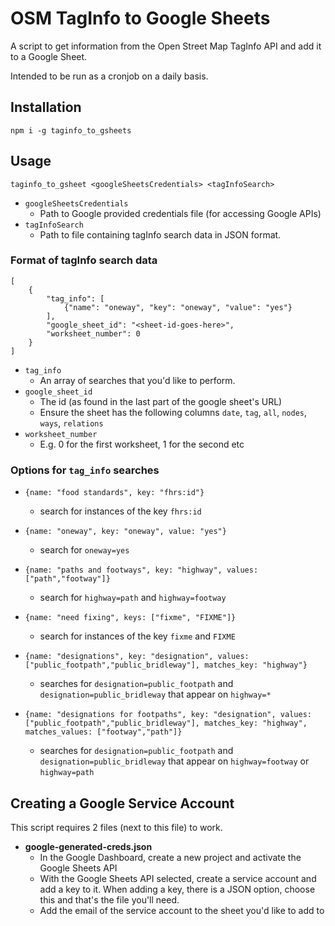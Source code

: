 # OSM TagInfo to Google Sheets

A script to get information from the Open Street Map TagInfo API and add it to a Google Sheet.

Intended to be run as a cronjob on a daily basis.


## Installation

`npm i -g taginfo_to_gsheets`

## Usage

`taginfo_to_gsheet <googleSheetsCredentials> <tagInfoSearch>`

* `googleSheetsCredentials`
    * Path to Google provided credentials file (for accessing Google APIs)
* `tagInfoSearch`
    * Path to file containing tagInfo search data in JSON format.

### Format of tagInfo search data


```
[
    {
        "tag_info": [
            {"name": "oneway", "key": "oneway", "value": "yes"}
        ],
        "google_sheet_id": "<sheet-id-goes-here>",
        "worksheet_number": 0
    }
]
```

* `tag_info`
    * An array of searches that you'd like to perform.
* `google_sheet_id`
    * The id (as found in the last part of the google sheet's URL)
    * Ensure the sheet has the following columns `date`, `tag`, `all`, `nodes`, `ways`, `relations`
* `worksheet_number`
    * E.g. 0 for the first worksheet, 1 for the second etc

### Options for `tag_info` searches

* `{name: "food standards", key: "fhrs:id"}`
    * search for instances of the key `fhrs:id`

* `{name: "oneway", key: "oneway", value: "yes"}`
    * search for `oneway=yes`

* `{name: "paths and footways", key: "highway", values: ["path","footway"]}`
    * search for `highway=path` and `highway=footway`

* `{name: "need fixing", keys: ["fixme", "FIXME"]}`
    * search for instances of the key `fixme` and `FIXME`

* `{name: "designations", key: "designation", values: ["public_footpath","public_bridleway"], matches_key: "highway"}`
    * searches for `designation=public_footpath` and `designation=public_bridleway` that appear on `highway=*`

* `{name: "designations for footpaths", key: "designation", values: ["public_footpath","public_bridleway"], matches_key: "highway", matches_values: ["footway","path"]}`
    * searches for `designation=public_footpath` and `designation=public_bridleway` that appear on `highway=footway` or `highway=path`


## Creating a Google Service Account

This script requires 2 files (next to this file) to work.

* **google-generated-creds.json**
    * In the Google Dashboard, create a new project and activate the Google Sheets API
    * With the Google Sheets API selected, create a service account and add a key to it. When adding a key, there is a JSON option, choose this and that's the file you'll need.
    * Add the email of the service account to the sheet you'd like to add to


